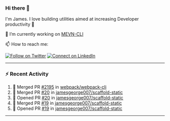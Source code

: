 ### Hi there 👋

I'm James. I love building utilities aimed at increasing Developer productivity :raised_hands: 

🔭 I’m currently working on [MEVN-CLI](https://github.com/madlabsinc/mevn-cli)

📫 How to reach me:

[![Follow on Twitter](https://img.shields.io/badge/--twitter?label=Twitter&logo=Twitter&style=social)](https://twitter.com/james_madhacks) [![Connect on LinkedIn](https://img.shields.io/badge/--linkedin?label=LinkedIn&logo=LinkedIn&style=social)](https://www.linkedin.com/in/jamesgeorge007)

---

### :zap: Recent Activity

<!--START_SECTION:activity-->
1. 🎉 Merged PR [#2195](https://github.com/webpack/webpack-cli/pull/2195) in [webpack/webpack-cli](https://github.com/webpack/webpack-cli)
2. 🎉 Merged PR [#20](https://github.com/jamesgeorge007/scaffold-static/pull/20) in [jamesgeorge007/scaffold-static](https://github.com/jamesgeorge007/scaffold-static)
3. 💪 Opened PR [#20](https://github.com/jamesgeorge007/scaffold-static/pull/20) in [jamesgeorge007/scaffold-static](https://github.com/jamesgeorge007/scaffold-static)
4. 🎉 Merged PR [#19](https://github.com/jamesgeorge007/scaffold-static/pull/19) in [jamesgeorge007/scaffold-static](https://github.com/jamesgeorge007/scaffold-static)
5. 💪 Opened PR [#19](https://github.com/jamesgeorge007/scaffold-static/pull/19) in [jamesgeorge007/scaffold-static](https://github.com/jamesgeorge007/scaffold-static)
<!--END_SECTION:activity-->

---

<!--
**jamesgeorge007/jamesgeorge007** is a ✨ _special_ ✨ repository because its `README.md` (this file) appears on your GitHub profile.

Here are some ideas to get you started:

- 🌱 I’m currently learning ...
- 👯 I’m looking to collaborate on ...
- 🤔 I’m looking for help with ...
- 💬 Ask me about ...
- 😄 Pronouns: ...
- ⚡ Fun fact: ...
-->
